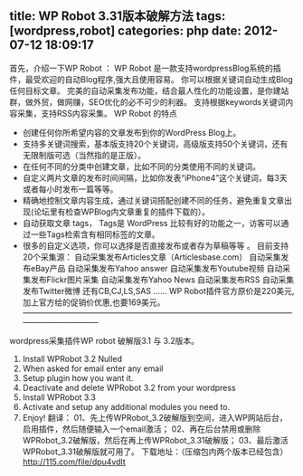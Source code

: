 title: WP Robot 3.31版本破解方法
tags: [wordpress,robot]
categories: php
date: 2012-07-12 18:09:17
---
首先，介绍一下WP Robot ：
WP Robot 是一款支持wordpressBlog系统的插件，最受欢迎的自动Blog程序,强大且使用容易。 你可以根据关键词自动生成Blog任何目标文章。 
完美的自动采集发布功能，结合最人性化的功能设置，是你建站群，做外贸，做网赚，SEO优化的必不可少的利器。 
支持根据keywords关键词内容采集，支持RSS内容采集。 
WP Robot 的特点 
* 创建任何你所希望内容的文章发布到你的WordPress Blog上。 
* 支持多关键词搜索，基本版支持20个关键词，高级版支持50个关键词，还有无限制版可选（当然指的是正版）。 
* 在任何不同的分类中创建文章，比如不同的分类使用不同的关键词。 
* 自定义两片文章的发布时间间隔，比如你发表“iPhone4”这个关键词，每3天或者每小时发布一篇等等。 
* 精确地控制文章内容生成，通过关键词搭配创建不同的任务，避免重复文章出现(论坛里有检查WPBlog内文章重复的插件下载的）。 
* 自动获取文章 tags， Tags是 WordPress 比较有好的功能之一，访客可以通过一些Tags检索含有相同标签的文章。 
* 很多的自定义选项，你可以选择是否直接发布或者存为草稿等等 。 
目前支持20个采集源： 
自动采集发布Articles文章（Articlesbase.com） 
自动采集发布eBay产品 
自动采集发布Yahoo answer 
自动采集发布Youtube视频 
自动采集发布Flickr图片采集 
自动采集发布Yahoo News 
自动采集发布RSS 
自动采集发布Twitter微博 
还有CB,CJ,LS,SAS 
…… 
WP Robot插件官方原价是220美元,加上官方给的促销价优惠,也要169美元。 
———————————————————————————————————————————–

wordpress采集插件WP robot 破解版3.1 与 3.2版本。
1. Install WPRobot 3.2 Nulled 
2. When asked for email enter any email 
3. Setup plugin how you want it. 
4. Deactivate and delete WPRobot 3.2 from your wordpress 
5. Install WPRobot 3.3 
6. Activate and setup any additional modules you need to. 
7. Enjoy!
翻译： 
01、先上传WPRobot_3.2破解版到空间，进入WP网站后台，启用插件，然后随便输入一个email激活；
02、再在后台禁用或删除WPRobot_3.2破解版，然后在再上传WPRobot_3.31破解版；
03、最后激活WPRobot_3.31破解版就可用了。
下载地址：（压缩包内两个版本已经包含）
http://115.com/file/dpu4vdlt
